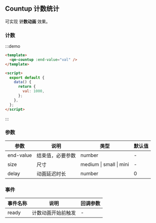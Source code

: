 ## Countup 计数统计

可实现 **计数动画** 效果。

### 计数

:::demo

```html
<template>
  <qm-countup :end-value="val" />
</template>

<script>
  export default {
    data() {
      return {
        val: 1000,
      };
    },
  };
</script>
```

:::

### 参数

| 参数      | 说明             | 类型                    | 默认值 |
| --------- | ---------------- | ----------------------- | ------ |
| end-value | 结束值，必要参数 | number                  | -      |
| size      | 尺寸             | medium \| small \| mini | -      |
| delay     | 动画延迟时长     | number                  | 0      |

### 事件

| 事件名称 | 说明               | 回调参数 |
| -------- | ------------------ | -------- |
| ready    | 计数动画开始前触发 | -        |
